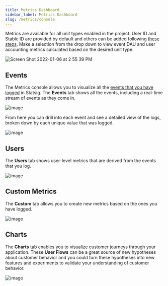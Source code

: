 ```yaml
---
title: Metrics Dashboard
sidebar_label: Metrics Dashboard
slug: /metrics/console
---
```


Metrics are available for all unit types enabled in the project.  User ID and Stable ID are provided by default and others can be added following [these steps](https://docs.statsig.com/guides/experiment-on-custom-id-types#step-1---add-companyid-as-a-new-id-type-in-your-project-settings).  Make a selection from the drop down to view event DAU and user accounting metrics calculated based on the desired unit type.

![Screen Shot 2022-01-06 at 2 55 39 PM](https://user-images.githubusercontent.com/90343952/148464170-d3edd74a-8bab-43f0-a9a6-7a72286ef029.png)

## Events
The Metrics console allows you to visualize all the [events that you have logged](/guides/logging-events) in Statsig. The **Events** tab shows all the events, including a real-time stream of events as they come in.

![image](https://user-images.githubusercontent.com/74588208/127933988-c981bf83-f20c-4404-8194-004017cf96ef.png)

From here you can drill into each event and see a detailed view of the logs, broken down by each unique value that was logged.

![image](https://user-images.githubusercontent.com/74588208/127934009-c94d7d55-6cdc-4c7e-8ea7-381a6fb4db3d.png)

## Users
The **Users** tab shows user-level metrics that are derived from the events that you log.

![image](https://user-images.githubusercontent.com/74588208/127933909-a51c5587-992b-4fc7-8dd4-147c149772cb.png)

## Custom Metrics
The **Custom** tab allows you to create new metrics based on the ones you have logged.

![image](https://user-images.githubusercontent.com/74588208/127936616-ee236410-a324-4990-a4eb-2e0d7a6829e1.png)

## Charts
The **Charts** tab enables you to visualize customer journeys through your application. These **User Flows** can be a great source of new hypotheses about customer behavior and you could turn these hypotheses into new features and experiments to validate your understanding of customer behavior.

![image](https://user-images.githubusercontent.com/1315028/141157888-ea748571-b049-41fd-b121-56d7894b5ab7.png)
